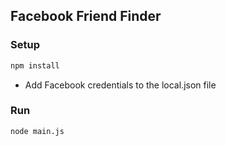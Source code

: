 ## Facebook Friend Finder

### Setup

```bash
npm install
```
- Add Facebook credentials to the local.json file

### Run

```bash
node main.js
```
